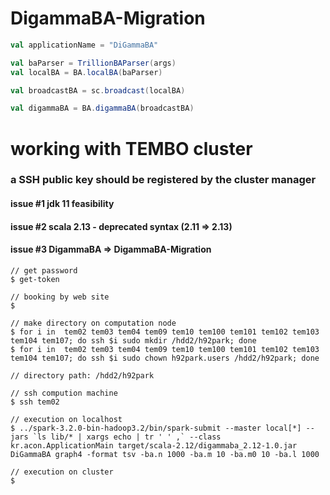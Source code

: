 # DigammaBA-Migration

```scala
val applicationName = "DiGammaBA"

val baParser = TrillionBAParser(args)
val localBA = BA.localBA(baParser)

val broadcastBA = sc.broadcast(localBA)

val digammaBA = BA.digammaBA(broadcastBA)
```

# working with TEMBO cluster
### a SSH public key should be registered by the cluster manager 

#### issue #1 jdk 11 feasibility
#### issue #2 scala 2.13 - deprecated syntax (2.11 => 2.13)
#### issue #3 DigammaBA => DigammaBA-Migration 

```shell
// get password 
$ get-token

// booking by web site
$ 

// make directory on computation node
$ for i in  tem02 tem03 tem04 tem09 tem10 tem100 tem101 tem102 tem103 tem104 tem107; do ssh $i sudo mkdir /hdd2/h92park; done
$ for i in  tem02 tem03 tem04 tem09 tem10 tem100 tem101 tem102 tem103 tem104 tem107; do ssh $i sudo chown h92park.users /hdd2/h92park; done

// directory path: /hdd2/h92park

// ssh compution machine
$ ssh tem02

// execution on localhost
$ ../spark-3.2.0-bin-hadoop3.2/bin/spark-submit --master local[*] --jars `ls lib/* | xargs echo | tr ' ' ,` --class kr.acon.ApplicationMain target/scala-2.12/digammaba_2.12-1.0.jar DiGammaBA graph4 -format tsv -ba.n 1000 -ba.m 10 -ba.m0 10 -ba.l 1000

// execution on cluster
$ 
```